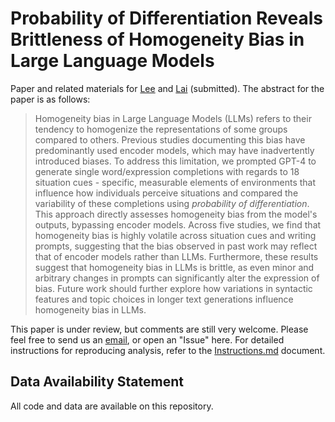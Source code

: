 # Probability of Differentiation Reveals Brittleness of Homogeneity Bias in Large Language Models

Paper and related materials for [Lee](https://lee-messi.github.io/) and [Lai](https://sites.wustl.edu/calvinlai/) (submitted). The abstract for the paper is as follows:

> Homogeneity bias in Large Language Models (LLMs) refers to their tendency to homogenize the representations of some groups compared to others. Previous studies documenting this bias have predominantly used encoder models, which may have inadvertently introduced biases. To address this limitation, we prompted GPT-4 to generate single word/expression completions with regards to 18 situation cues - specific, measurable elements of environments that influence how individuals perceive situations and compared the variability of these completions using *probability of differentiation*. This approach directly assesses homogeneity bias from the model's outputs, bypassing encoder models. Across five studies, we find that homogeneity bias is highly volatile across situation cues and writing prompts, suggesting that the bias observed in past work may reflect that of encoder models rather than LLMs. Furthermore, these results suggest that homogeneity bias in LLMs is brittle, as even minor and arbitrary changes in prompts can significantly alter the expression of bias. Future work should further explore how variations in syntactic features and topic choices in longer text generations influence homogeneity bias in LLMs. 

This paper is under review, but comments are still very welcome. Please feel free to send us an [email](mailto:hojunlee@wustl.edu), or open an "Issue" here. For detailed instructions for reproducing analysis, refer to the [Instructions.md](Instructions.md) document.


## Data Availability Statement

All code and data are available on this repository. 